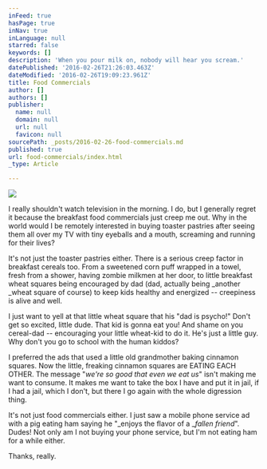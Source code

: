 ```yaml
---
inFeed: true
hasPage: true
inNav: true
inLanguage: null
starred: false
keywords: []
description: 'When you pour milk on, nobody will hear you scream.'
datePublished: '2016-02-26T21:26:03.463Z'
dateModified: '2016-02-26T19:09:23.961Z'
title: Food Commercials
author: []
authors: []
publisher:
  name: null
  domain: null
  url: null
  favicon: null
sourcePath: _posts/2016-02-26-food-commercials.md
published: true
url: food-commercials/index.html
_type: Article

---
```

![](https://the-grid-user-content.s3-us-west-2.amazonaws.com/37950f21-88a6-43a5-80f4-d044f50bc775.jpg)

I really shouldn't watch television in the morning. I do, but I generally regret it because the breakfast food commercials just creep me out. Why in the world would I be remotely interested in buying toaster pastries after seeing them all over my TV with tiny eyeballs and a mouth, screaming and running for their lives?

It's not just the toaster pastries either. There is a serious creep factor in breakfast cereals too. From a sweetened corn puff wrapped in a towel, fresh from a shower, having zombie milkmen at her door, to little breakfast wheat squares being encouraged by dad (dad, actually being _another _wheat square of course) to keep kids healthy and energized -- creepiness is alive and well.

I just want to yell at that little wheat square that his "dad is psycho!" Don't get so excited, little dude. That kid is gonna eat you! And shame on you cereal-dad -- encouraging your little wheat-kid to do it. He's just a little guy. Why don't you go to school with the human kiddos?

I preferred the ads that used a little old grandmother baking cinnamon squares. Now the little, freaking cinnamon squares are EATING EACH OTHER. The message "_we're so good that even we eat us_" isn't making me want to consume. It makes me want to take the box I have and put it in jail, if I had a jail, which I don't, but there I go again with the whole digression thing.

It's not just food commercials either. I just saw a mobile phone service ad with a pig eating ham saying he "_enjoys the flavor of a __fallen friend_". Dudes! Not only am I not buying your phone service, but I'm not eating ham for a while either.

Thanks, really.